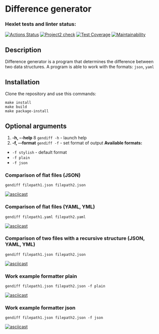 # Difference generator


### Hexlet tests and linter status:
[![Actions Status](https://github.com/Pest12/python-project-50/workflows/hexlet-check/badge.svg)](https://github.com/Pest12/python-project-50/actions)
[![Project2 check](https://github.com/Pest12/python-project-50/actions/workflows/project2_test.yml/badge.svg)](https://github.com/Pest12/python-project-50/actions/worklows/project2_test.yml)
[![Test Coverage](https://api.codeclimate.com/v1/badges/ab1ba76d1100eb29e6a4/test_coverage)](https://codeclimate.com/github/Pest12/python-project-50/test_coverage)
[![Maintainability](https://api.codeclimate.com/v1/badges/ab1ba76d1100eb29e6a4/maintainability)](https://codeclimate.com/github/Pest12/python-project-50/maintainability)


## Description


Difference generator is a program that determines the difference between two data structures.
A program is able to work with the formats: ```json```, ```yaml```


## Installation


Clone the repository and use this commands:

```
make install
make build
make package-install
```


## Optional arguments

1. **-h, --help** 8 `gendiff -h` - launch help
2. **-f, --format** `gendiff -f` - set format of output
**Available formats:**
* `-f stylish` - default format
* `-f plain`
* `-f json`


### Comparison of flat files (JSON)

`gendiff filepath1.json filepath2.json`

[![asciicast](https://asciinema.org/a/604071.svg)](https://asciinema.org/a/604071)


### Comparison of flat files (YAML, YML)

`gendiff filepath1.yaml filepath2.yaml`

[![asciicast](https://asciinema.org/a/604620.svg)](https://asciinema.org/a/604620)

### Comparison of two files with a recursive structure (JSON, YAML, YML)

`gendiff filepath1.json filepath2.json`

[![asciicast](https://asciinema.org/a/605799.svg)](https://asciinema.org/a/605799)


### Work example formatter **plain**

`gendiff filepath1.json filepath2.json -f plain`

[![asciicast](https://asciinema.org/a/606092.svg)](https://asciinema.org/a/606092)


### Work example formatter **json**

`gendiff filepath1.json filepath2.json -f json`

[![asciicast](https://asciinema.org/a/606204.svg)](https://asciinema.org/a/606204)
